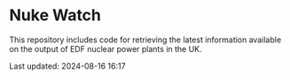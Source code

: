 # Nuke Watch

This repository includes code for retrieving the latest information available on the output of EDF nuclear power plants in the UK.

Last updated: 2024-08-16 16:17